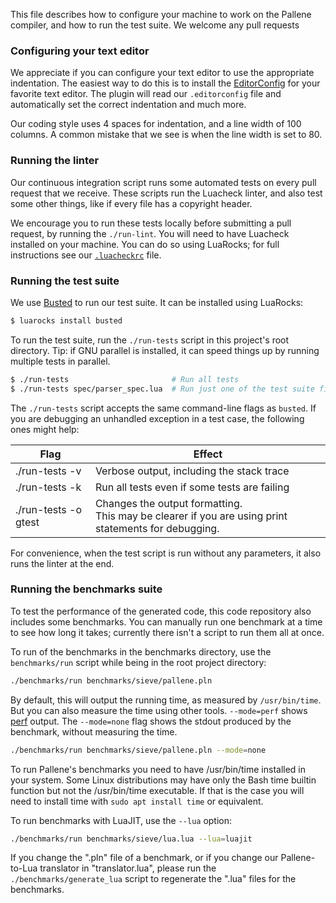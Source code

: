 This file describes how to configure your machine to work on the Pallene compiler, and how to run the test suite.
We welcome any pull requests

### Configuring your text editor

We appreciate if you can configure your text editor to use the appropriate indentation.
The easiest way to do this is to install the [EditorConfig](https://editorconfig.org/) for your favorite text editor.
The plugin will read our `.editorconfig` file and automatically set the correct indentation and much more.

Our coding style uses 4 spaces for indentation, and a line width of 100 columns.
A common mistake that we see is when the line width is set to 80.

### Running the linter

Our continuous integration script runs some automated tests on every pull request that we receive.
These scripts run the Luacheck linter, and also test some other things, like if every file has a copyright header.

We encourage you to run these tests locally before submitting a pull request, by running the `./run-lint`.
You will need to have Luacheck installed on your machine.
You can do so using LuaRocks; for full instructions see our [`.luacheckrc`](.luacheckrc) file.

### Running the test suite

We use [Busted](http://olivinelabs.com/busted/) to run our test suite.
It can be installed using LuaRocks:

```sh
$ luarocks install busted
```

To run the test suite, run the `./run-tests` script in this project's root directory.
Tip: if GNU parallel is installed, it can speed things up by running multiple tests in parallel.

```sh
$ ./run-tests                       # Run all tests
$ ./run-tests spec/parser_spec.lua  # Run just one of the test suite files
```

The `./run-tests` script accepts the same command-line flags as `busted`.
If you are debugging an unhandled exception in a test case, the following ones might help:

Flag                  | Effect
--------------------- | --------------------------------------------------------
./run-tests -v        | Verbose output, including the stack trace
./run-tests -k        | Run all tests even if some tests are failing
./run-tests -o gtest  | Changes the output formatting.<br>This may be clearer if you are using print statements for debugging.

For convenience, when the test script is run without any parameters, it also runs the linter at the end.

### Running the benchmarks suite

To test the performance of the generated code, this code repository also includes some benchmarks.
You can manually run one benchmark at a time to see how long it takes; currently there isn't a script to run them all at once.

To run of the benchmarks in the benchmarks directory, use the `benchmarks/run` script while being in the root project directory:

```sh
./benchmarks/run benchmarks/sieve/pallene.pln
```

By default, this will output the running time, as measured by `/usr/bin/time`.
But you can also measure the time using other tools.
`--mode=perf` shows [perf](https://en.wikipedia.org/wiki/Perf_%28Linux%29) output.
The `--mode=none` flag shows the stdout produced by the benchmark, without measuring the time.

```sh
./benchmarks/run benchmarks/sieve/pallene.pln --mode=none
```

To run Pallene's benchmarks you need to have /usr/bin/time installed in your system.
Some Linux distributions may have only the Bash time builtin function but not the /usr/bin/time executable.
If that is the case you will need to install time with `sudo apt install time` or equivalent.

To run benchmarks with LuaJIT, use the `--lua` option:

```sh
./benchmarks/run benchmarks/sieve/lua.lua --lua=luajit
```

If you change the ".pln" file of a benchmark, or if you change our Pallene-to-Lua translator in "translator.lua",
please run the `./benchmarks/generate_lua` script to regenerate the ".lua" files for the benchmarks.
